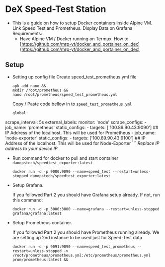 # DeX Speed-Test Station

* This is a guide on how to setup Docker containers inside Alpine VM. Link Speed Test and Prometheus. Display Data on Grafana
  Requirements:
  - Have Alpine VM / Docker running on Termux. How to [https://github.com/mrp-yt/docker_and_portainer_on_dex](https://github.com/mrp-yt/docker_and_portainer_on_dex)

## Setup

*	Setting up config file
	Create speed_test_prometheus.yml file
	```
	apk add nano &&
	mkdir /root/prometheus &&
	nano /root/prometheus/speed_test_prometheus.yml
	```
	Copy / Paste code bellow in to `speed_test_prometheus.yml`
	```
	global:
  scrape_interval: 5s
	external_labels:
		monitor: 'node'
scrape_configs:
	- job_name: 'prometheus'
	static_configs:
		- targets: ['100.89.90.43:9090'] ## IP Address of the localhost. This will be used for Prometheus
	- job_name: 'node-exporter'
	static_configs:
		- targets: ['100.89.90.43:9100'] ## IP Address of the localhost. This will be used for Node-Exporter
	```
	*Replace IP address to your device IP*
	
*	Run command for docker to pull and start container `danopstech/speedtest_exporter:latest`
	```
	docker run -d -p 9080:9090 --name=speed_test --restart=unless-stopped danopstech/speedtest_exporter:latest 
	```

*	Setup Grafana.

	If you followed Part 2 you should have Grafana setup already. If not, run this command:
	```
	docker run -d -p 3000:3000 --name=grafana --restart=unless-stopped grafana/grafana:latest
	```

*	Setup Prometheus container.

	If you followed Part 2 you should have Prometheus running already. We are setting up 2nd instance to be used just for Speed-Test data
	```
	docker run -d -p 9091:9090 --name=speed_test_prometheus --restart=unless-stopped -v /root/prometheus/prometheus.yml:/etc/prometheus/prometheus.yml prom/prometheus:latest &&
	```
	
